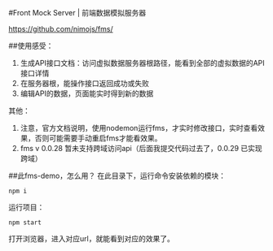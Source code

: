 #Front Mock Server | 前端数据模拟服务器

https://github.com/nimojs/fms/


##使用感受：
1. 生成API接口文档：访问虚拟数据服务器根路径，能看到全部的虚拟数据的API接口详情  
2. 在服务器根，能操作接口返回成功或失败  
3. 编辑API的数据，页面能实时得到新的数据  


其他：
1. 注意，官方文档说明，使用nodemon运行fms，才实时修改接口，实时查看效果，否则可能需要手动重启fms才能看效果。
2. fms v 0.0.28 暂未支持跨域访问api（后面我提交代码过去了，0.0.29 已实现跨域）


##此fms-demo，怎么用？
在此目录下，运行命令安装依赖的模块：
```
npm i
```
运行项目：
```
npm start
```
打开浏览器，进入对应url，就能看到对应的效果了。



